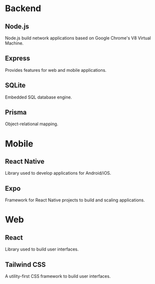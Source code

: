 # Backend

## Node.js

Node.js build network applications based on Google Chrome's V8 Virtual Machine.

## Express

Provides features for web and mobile applications.

## SQLite

Embedded SQL database engine.

## Prisma

Object-relational mapping.

# Mobile

## React Native

Library used to develop applications for Android/iOS.

## Expo

Framework for React Native projects to build and scaling applications.

# Web

## React

Library used to build user interfaces.

## Tailwind CSS

A utility-first CSS framework to build user interfaces.

